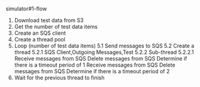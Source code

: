 simulator#1-flow

1. Download test data from S3
2. Get the number of test data items
3. Create an SQS client
4. Create a thread pool
5. Loop (number of test data items)
    5.1 Send messages to SQS
    5.2 Create a thread
        5.2.1 SQS Client,Outgoing Messages,Test
        5.2.2 Sub-thread
            5.2.2.1 Receive messages from SQS
                    Delete messages from SQS
                    Determine if there is a timeout period of 1
                    Receive messages from SQS
                    Delete messages from SQS
                    Determine if there is a timeout period of 2
6. Wait for the previous thread to finish
